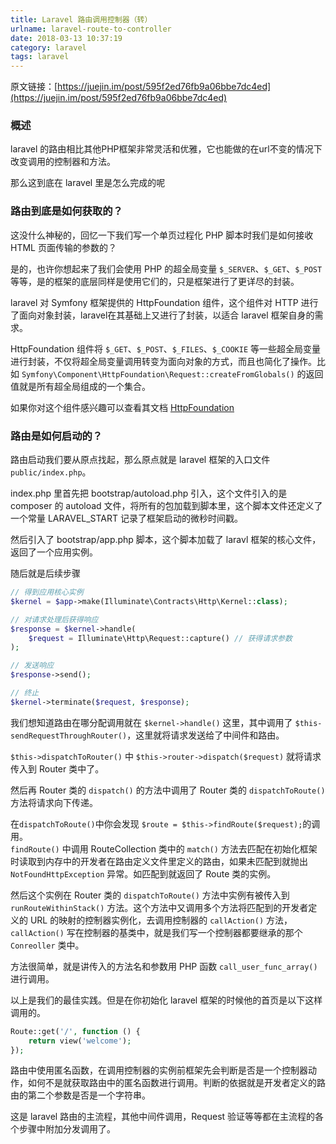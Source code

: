 ```yaml
---
title: Laravel 路由调用控制器（转）
urlname: laravel-route-to-controller
date: 2018-03-13 10:37:19
category: laravel
tags: laravel
---
```

原文链接：[https://juejin.im/post/595f2ed76fb9a06bbe7dc4ed](https://juejin.im/post/595f2ed76fb9a06bbe7dc4ed)

### 概述 

laravel 的路由相比其他PHP框架非常灵活和优雅，它也能做的在url不变的情况下改变调用的控制器和方法。

那么这到底在 laravel 里是怎么完成的呢

### 路由到底是如何获取的？ 

这没什么神秘的，回忆一下我们写一个单页过程化 PHP 脚本时我们是如何接收 HTML 页面传输的参数的？

是的，也许你想起来了我们会使用 PHP 的超全局变量 `$_SERVER`、`$_GET`、`$_POST` 等等，是的框架的底层同样是使用它们的，只是框架进行了更详尽的封装。

laravel 对 Symfony 框架提供的 HttpFoundation 组件，这个组件对 HTTP 进行了面向对象封装，laravel在其基础上又进行了封装，以适合 laravel 框架自身的需求。

HttpFoundation 组件将 `$_GET`、`$_POST`、`$_FILES`、`$_COOKIE` 等一些超全局变量进行封装，不仅将超全局变量调用转变为面向对象的方式，而且也简化了操作。比如 `Symfony\Component\HttpFoundation\Request::createFromGlobals()` 的返回值就是所有超全局组成的一个集合。

如果你对这个组件感兴趣可以查看其文档 [HttpFoundation](https://symfony.com/doc/current/components/http_foundation.html)
<!-- more -->
### 路由是如何启动的？ 

路由启动我们要从原点找起，那么原点就是 laravel 框架的入口文件 `public/index.php`。

index.php 里首先把 bootstrap/autoload.php 引入，这个文件引入的是 composer 的 autoload 文件，将所有的包加载到脚本里，这个脚本文件还定义了一个常量 LARAVEL\_START 记录了框架启动的微秒时间戳。

然后引入了 bootstrap/app.php 脚本，这个脚本加载了 laravl 框架的核心文件，返回了一个应用实例。

随后就是后续步骤

```php
// 得到应用核心实例
$kernel = $app->make(Illuminate\Contracts\Http\Kernel::class);

// 对请求处理后获得响应
$response = $kernel->handle(
    $request = Illuminate\Http\Request::capture() // 获得请求参数
);

// 发送响应
$response->send();

// 终止
$kernel->terminate($request, $response);
```

我们想知道路由在哪分配调用就在 `$kernel->handle()` 这里，其中调用了 `$this-sendRequestThroughRouter()`，这里就将请求发送给了中间件和路由。

`$this->dispatchToRouter()` 中 `$this->router->dispatch($request)` 就将请求传入到 Router 类中了。

然后再 Router 类的 `dispatch()` 的方法中调用了 Router 类的 `dispatchToRoute()` 方法将请求向下传递。

在`dispatchToRoute()`中你会发现 `$route = $this->findRoute($request);`的调用。  
`findRoute()` 中调用 RouteCollection 类中的 `match()` 方法去匹配在初始化框架时读取到内存中的开发者在路由定义文件里定义的路由，如果未匹配到就抛出 `NotFoundHttpException` 异常。如匹配到就返回了 Route 类的实例。

然后这个实例在 Router 类的 `dispatchToRoute()` 方法中实例有被传入到 `runRouteWithinStack()` 方法。这个方法中又调用多个方法将匹配到的开发者定义的 URL 的映射的控制器实例化，去调用控制器的 `callAction()` 方法，`callAction()` 写在控制器的基类中，就是我们写一个控制器都要继承的那个 `Conreoller` 类中。

方法很简单，就是讲传入的方法名和参数用 PHP 函数 `call_user_func_array()` 进行调用。

以上是我们的最佳实践。但是在你初始化 laravel 框架的时候他的首页是以下这样调用的。

```php
Route::get('/', function () {
    return view('welcome');
});
```

路由中使用匿名函数，在调用控制器的实例前框架先会判断是否是一个控制器动作，如何不是就获取路由中的匿名函数进行调用。判断的依据就是开发者定义的路由的第二个参数是否是一个字符串。

这是 laravel 路由的主流程，其他中间件调用，Request 验证等等都在主流程的各个步骤中附加分发调用了。

